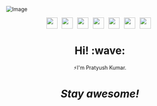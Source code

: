 ![Image](https://mcusercontent.com/27482b263eba4aa81a1145340/images/6cb7b05b-1632-47ae-9577-984073ccfa5c.jpg)

<p align="center">
<a href="https://www.facebook.com/kpratyush12345"><img height="30" src="https://github.com/stephenajulu/stephenajulu/blob/master/images/icons/facebook-square-brands.svg"></a>&nbsp;&nbsp;
<a href="https://twitter.com/kpratyush12345"><img height="30" src="https://github.com/stephenajulu/stephenajulu/blob/master/images/icons/twitter-square-brands.svg"></a>&nbsp;&nbsp;
<a href="https://www.instagram.com/_pratyush__pk_12__/"><img height="30" src="https://github.com/stephenajulu/stephenajulu/blob/master/images/icons/instagram-square-brands.svg"></a>&nbsp;&nbsp;
<a href="https://www.linkedin.com/in/pratyush-kumar-b5b968189/"><img height="30" src="https://github.com/stephenajulu/stephenajulu/blob/master/images/icons/linkedin-brands.svg"></a>&nbsp;&nbsp;
<a href="https://github.com/kpratyush12345"><img height="30" src="https://github.com/stephenajulu/stephenajulu/blob/master/images/icons/github-square-brands.svg"></a>&nbsp;&nbsp;
<a href="mailto:kpratyush12345@gmail.com"><img height="30" src="https://github.com/stephenajulu/stephenajulu/blob/master/images/icons/envelope-square-solid.svg"></a>&nbsp;&nbsp;
<a href="https://www.youtube.com/channel/UCLWawchg26b5_w2YUpm38pQ"><img height="30" src="https://github.com/stephenajulu/stephenajulu/blob/master/images/icons/youtube-square-brands.svg"></a>&nbsp;&nbsp;
</p>

<h1 align='center'> Hi! :wave:</h1>
<p align='center'>
⚡I'm Pratyush Kumar.
</p>
<h1 align='center'><i>Stay awesome!</i></h1>
